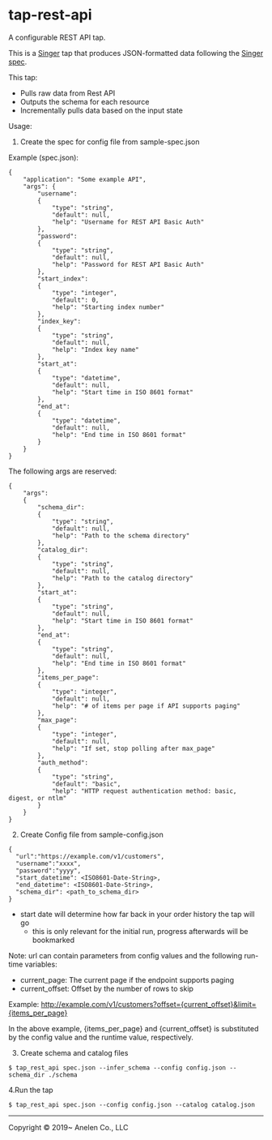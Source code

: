 # tap-rest-api

A configurable REST API tap.

This is a [Singer](https://singer.io) tap that produces JSON-formatted data
following the [Singer
spec](https://github.com/singer-io/getting-started/blob/master/SPEC.md).

This tap:

- Pulls raw data from Rest API
- Outputs the schema for each resource
- Incrementally pulls data based on the input state

Usage:

1. Create the spec for config file from sample-spec.json

Example (spec.json):

```
{
    "application": "Some example API",
    "args": {
        "username":
        {
            "type": "string",
            "default": null,
            "help": "Username for REST API Basic Auth"
        },
        "password":
        {
            "type": "string",
            "default": null,
            "help": "Password for REST API Basic Auth"
        },
        "start_index":
        {
            "type": "integer",
            "default": 0,
            "help": "Starting index number"
        },
        "index_key":
        {
            "type": "string",
            "default": null,
            "help": "Index key name"
        },
        "start_at":
        {
            "type": "datetime",
            "default": null,
            "help": "Start time in ISO 8601 format"
        },
        "end_at":
        {
            "type": "datetime",
            "default": null,
            "help": "End time in ISO 8601 format"
        }
    }
}
```

The following args are reserved:

```
{
    "args":
    {
        "schema_dir":
        {
            "type": "string",
            "default": null,
            "help": "Path to the schema directory"
        },
        "catalog_dir":
        {
            "type": "string",
            "default": null,
            "help": "Path to the catalog directory"
        },
        "start_at":
        {
            "type": "string",
            "default": null,
            "help": "Start time in ISO 8601 format"
        },
        "end_at":
        {
            "type": "string",
            "default": null,
            "help": "End time in ISO 8601 format"
        },
        "items_per_page":
        {
            "type": "integer",
            "default": null,
            "help": "# of items per page if API supports paging"
        },
        "max_page":
        {
            "type": "integer",
            "default": null,
            "help": "If set, stop polling after max_page"
        },
        "auth_method":
        {
            "type": "string",
            "default": "basic",
            "help": "HTTP request authentication method: basic, digest, or ntlm"
        }
    }
}
```

2. Create Config file from sample-config.json

```
{
  "url":"https://example.com/v1/customers",
  "username":"xxxx",
  "password":"yyyy",
  "start_datetime": <ISO8601-Date-String>,
  "end_datetime": <ISO8601-Date-String>,
  "schema_dir": <path_to_schema_dir>
}
```

- start date will determine how far back in your order history the tap will go
	- this is only relevant for the initial run, progress afterwards will be bookmarked

Note: url can contain parameters from config values and the following run-time variables:

- current_page: The current page if the endpoint supports paging
- current_offset: Offset by the number of rows to skip

Example: http://example.com/v1/customers?offset={current_offset}&limit={items_per_page}

In the above example, {items_per_page} and {current_offset} is substituted by the config value and the runtime value, respectively.

3. Create schema and catalog files

```
$ tap_rest_api spec.json --infer_schema --config config.json --schema_dir ./schema
```

4.Run the tap

```
$ tap_rest_api spec.json --config config.json --catalog catalog.json
```

---

Copyright &copy; 2019~ Anelen Co., LLC
